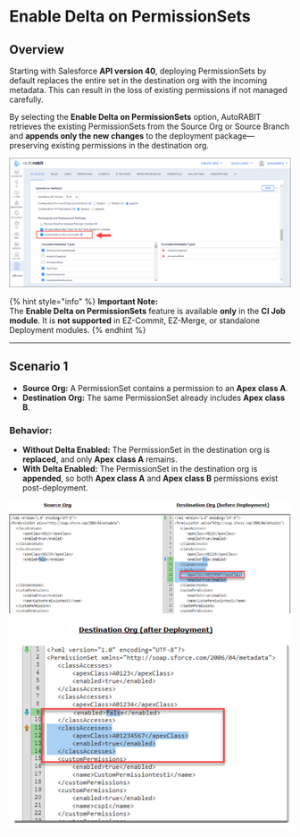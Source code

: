# Enable Delta on PermissionSets

## Overview

Starting with Salesforce **API version 40**, deploying PermissionSets by default replaces the entire set in the destination org with the incoming metadata. This can result in the loss of existing permissions if not managed carefully.

By selecting the **Enable Delta on PermissionSets** option, AutoRABIT retrieves the existing PermissionSets from the Source Org or Source Branch and **appends only the new changes** to the deployment package—preserving existing permissions in the destination org.

![Enable Delta on PermissionSets UI](<../../../../.gitbook/assets/image (766).png>)

{% hint style="info" %}
**Important Note:**\
The **Enable Delta on PermissionSets** feature is available **only** in the **CI Job module**. It is **not supported** in EZ-Commit, EZ-Merge, or standalone Deployment modules.
{% endhint %}

***

## Scenario 1

* **Source Org:** A PermissionSet contains a permission to an **Apex class A**.
* **Destination Org:** The same PermissionSet already includes **Apex class B**.

### Behavior:

* **Without Delta Enabled:** The PermissionSet in the destination org is **replaced**, and only **Apex class A** remains.
* **With Delta Enabled:** The PermissionSet in the destination org is **appended**, so both **Apex class A** and **Apex class B** permissions exist post-deployment.

![Permission Set Behavior with Delta](<../../../../.gitbook/assets/image (767).png>) ![Resulting Permission Set with Delta Enabled](<../../../../.gitbook/assets/image (768).png>)
